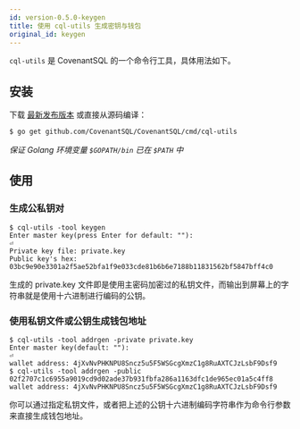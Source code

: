 ```yaml
---
id: version-0.5.0-keygen
title: 使用 cql-utils 生成密钥与钱包
original_id: keygen
---
```


`cql-utils` 是 CovenantSQL 的一个命令行工具，具体用法如下。

## 安装

下载 [最新发布版本](https://github.com/CovenantSQL/CovenantSQL/releases) 或直接从源码编译：

```bash
$ go get github.com/CovenantSQL/CovenantSQL/cmd/cql-utils
```

*保证 Golang 环境变量 `$GOPATH/bin` 已在 `$PATH` 中*

## 使用

### 生成公私钥对

    $ cql-utils -tool keygen
    Enter master key(press Enter for default: ""):
    ⏎
    Private key file: private.key
    Public key's hex: 03bc9e90e3301a2f5ae52bfa1f9e033cde81b6b6e7188b11831562bf5847bff4c0
    

生成的 private.key 文件即是使用主密码加密过的私钥文件，而输出到屏幕上的字符串就是使用十六进制进行编码的公钥。

### 使用私钥文件或公钥生成钱包地址

    $ cql-utils -tool addrgen -private private.key
    Enter master key(default: ""):
    ⏎
    wallet address: 4jXvNvPHKNPU8Sncz5u5F5WSGcgXmzC1g8RuAXTCJzLsbF9Dsf9
    $ cql-utils -tool addrgen -public 02f2707c1c6955a9019cd9d02ade37b931fbfa286a1163dfc1de965ec01a5c4ff8
    wallet address: 4jXvNvPHKNPU8Sncz5u5F5WSGcgXmzC1g8RuAXTCJzLsbF9Dsf9
    

你可以通过指定私钥文件，或者把上述的公钥十六进制编码字符串作为命令行参数来直接生成钱包地址。